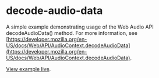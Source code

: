 # decode-audio-data
A simple example demonstrating usage of the Web Audio API decodeAudioData() method. For more information, see [https://developer.mozilla.org/en-US/docs/Web/API/AudioContext.decodeAudioData](https://developer.mozilla.org/en-US/docs/Web/API/AudioContext.decodeAudioData).

[View example live](http://mdn.github.io/decode-audio-data/).